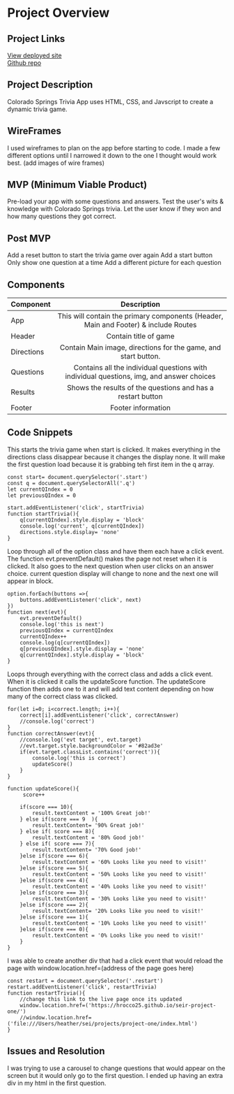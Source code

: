 # Project Overview

## Project Links

[View deployed site](https://hrocco25.github.io/seir-project-one/)
<br>[Github repo](https://github.com/hrocco25/seir-project-one)

 ## Project Description 

Colorado Springs Trivia App uses HTML, CSS, and Javscript to create a dynamic trivia game.

## WireFrames

I used wireframes to plan on the app before starting to code.  I made a few different options until I narrowed it down to the one I thought would work best.
(add images of wire frames)

## MVP (Minimum Viable Product)

Pre-load your app with some questions and answers.
Test the user's wits & knowledge with Colorado Springs trivia.
Let the user know if they won and how many questions they got correct.

## Post MVP

Add a reset button to start the trivia game over again
Add a start button 
Only show one question at a time
Add a different picture for each question  

## Components

| Component | Description |
| --- | :---: |  
| App | This will contain the primary components (Header, Main and Footer) & include Routes |
| Header | Contain title of game |
| Directions |  Contain Main image, directions for the game, and start button. |
| Questions | Contains all the individual questions with individual questions, img, and answer choices |
| Results | Shows the results of the questions and has a restart button |
| Footer |  Footer information |


## Code Snippets

This starts the trivia game when start is clicked. It makes everything in the directions class disappear because it changes the display none.  It will make the first question load because it is grabbing teh first item in the q array.

```
const start= document.querySelector('.start')
const q = document.querySelectorAll('.q')
let currentQIndex = 0
let previousQIndex = 0

start.addEventListener('click', startTrivia)
function startTrivia(){
    q[currentQIndex].style.display = 'block' 
    console.log('current', q[currentQIndex])
    directions.style.display= 'none'
}
```

Loop through all of the option class and have them each have a click event. The function evt.preventDefault() makes the page not reset when it is clicked. It also goes to the next question when user clicks on an answer choice. current question display will change to none and the next one will appear in block.

```
option.forEach(buttons =>{
    buttons.addEventListener('click', next)
})
function next(evt){
    evt.preventDefault()
    console.log('this is next')
    previousQIndex = currentQIndex
    currentQIndex++
    console.log(q[currentQIndex])
    q[previousQIndex].style.display = 'none'
    q[currentQIndex].style.display = 'block'
}
```

Loops through everything with the correct class and adds a click event. When it is clicked it calls the updateScore function.  The updateScore function then adds one to it and will add text content depending on how many of the correct class was clicked. 

```
for(let i=0; i<correct.length; i++){
    correct[i].addEventListener('click', correctAnswer)
    //console.log('correct') 
}
function correctAnswer(evt){
    //console.log('evt target', evt.target)
    //evt.target.style.backgroundColor = '#82ad3e'
    if(evt.target.classList.contains('correct')){
        console.log('this is correct')
        updateScore()
    }
}

function updateScore(){
     score++
    
    if(score === 10){
        result.textContent = '100% Great job!'
    } else if(score === 9  ){
        result.textContent= '90% Great job!'
    } else if( score === 8){
        result.textContent = '80% Good job!'
    } else if( score === 7){
        result.textContent= '70% Good job!'
    }else if(score === 6){
        result.textContent = '60% Looks like you need to visit!'
    }else if(score === 5){
        result.textContent = '50% Looks like you need to visit!'
    }else if(score === 4){
        result.textContent = '40% Looks like you need to visit!'
    }else if(score === 3){
        result.textContent = '30% Looks like you need to visit!'
    }else if(score === 2){
        result.textContent= '20% Looks like you need to visit!'
    }else if(score === 1){
        result.textContent = '10% Looks like you need to visit!'
    }else if(score === 0){
        result.textContent = '0% Looks like you need to visit!'
    }
}
```

I was able to create another div that had a click event that would reload the page with window.location.href=(address of the page goes here)

```
const restart = document.querySelector('.restart')
restart.addEventListener('click', restartTrivia)
function restartTrivia(){
    //change this link to the live page once its updated
    window.location.href=('https://hrocco25.github.io/seir-project-one/')
    //window.location.href=('file:///Users/heather/sei/projects/project-one/index.html')
}
```


## Issues and Resolution 


I was trying to use a carousel to change questions that would appear on the screen but it would only go to the first question.  I ended up having an extra div in my html in the first question.   








